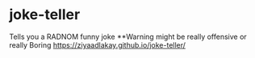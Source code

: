 # joke-teller
Tells you a RADNOM funny joke
**Warning might be really offensive or really Boring
https://ziyaadlakay.github.io/joke-teller/
